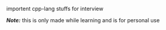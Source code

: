 importent cpp-lang stuffs for interview

***Note:*** this is only made while learning and is for personal use